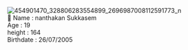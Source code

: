 
![454901470_328806283554899_2696987008112591773_n](https://github.com/user-attachments/assets/5befa9b8-d8c1-48e0-b590-5b13775a82ea) <br>
💞️ Name : nanthakan Sukkasem <br>
Age : 19 <br>
height : 164 <br>
Birthdate : 26/07/2005 <br>


